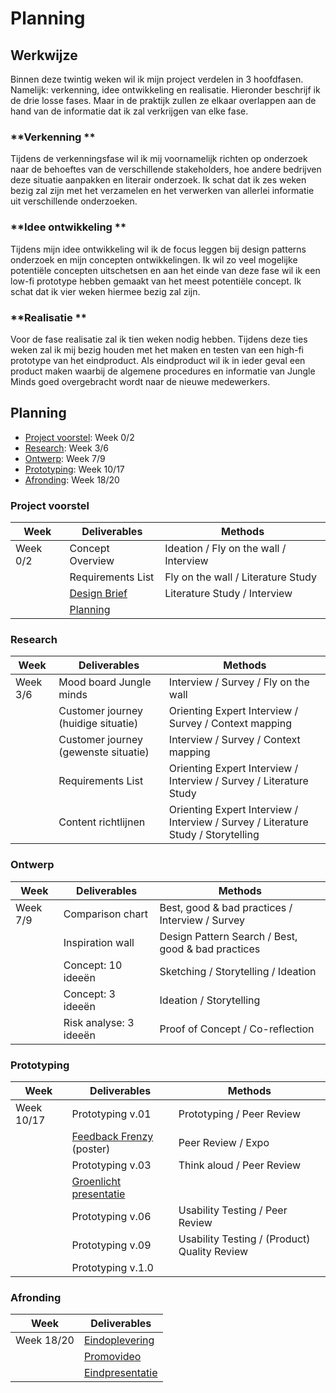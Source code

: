 # Planning

## Werkwijze

Binnen deze twintig weken wil ik mijn project verdelen in 3 hoofdfasen. Namelijk: verkenning, idee ontwikkeling en realisatie. Hieronder beschrijf ik de drie losse fases. Maar in de praktijk zullen ze elkaar overlappen aan de hand van de informatie dat ik zal verkrijgen van elke fase. 

### **Verkenning **

Tijdens de verkenningsfase wil ik mij voornamelijk richten op onderzoek naar de behoeftes van de verschillende stakeholders, hoe andere bedrijven deze situatie aanpakken en literair onderzoek. Ik schat dat ik zes weken bezig zal zijn met het verzamelen en het verwerken van allerlei informatie uit verschillende onderzoeken. 

### **Idee ontwikkeling **

Tijdens mijn idee ontwikkeling wil ik de focus leggen bij design patterns onderzoek en mijn concepten ontwikkelingen. Ik wil zo veel mogelijke potentiële concepten uitschetsen en aan het einde van deze fase wil ik een low-fi prototype hebben gemaakt van het meest potentiële concept. Ik schat dat ik vier weken hiermee bezig zal zijn. 

### **Realisatie **

Voor de fase realisatie zal ik tien weken nodig hebben. Tijdens deze ties weken zal ik mij bezig houden met het maken en testen van een high-fi prototype van het eindproduct. Als eindproduct wil ik in ieder geval een product maken waarbij de algemene procedures en informatie van Jungle Minds goed overgebracht wordt naar de nieuwe medewerkers. 

## Planning

* [Project voorstel](planning.md#project-voorstel): Week 0/2
* [Research](planning.md#research): Week 3/6
* [Ontwerp](planning.md#ontwerp): Week 7/9
* [Prototyping](planning.md#prototyping): Week 10/17
* [Afronding](planning.md#afronding): Week 18/20

### Project voorstel

| **Week** | **Deliverables** | **Methods** |
| --- | --- | --- |
| Week 0/2 | Concept Overview | Ideation / Fly on the wall / Interview |
|  | Requirements List | Fly on the wall / Literature Study |
|  | [Design Brief]() | Literature Study / Interview |
|  | [Planning](planning.md) |  |

### Research

| **Week** | **Deliverables** | **Methods** |
| --- | --- | --- |
| Week 3/6 | Mood board Jungle minds | Interview / Survey / Fly on the wall |
|  | Customer journey \(huidige situatie\) | Orienting Expert Interview / Survey / Context mapping |
|  | Customer journey \(gewenste situatie\) | Interview / Survey / Context mapping |
|  | Requirements List | Orienting Expert Interview / Interview / Survey / Literature Study |
|  | Content richtlijnen  | Orienting Expert Interview / Interview / Survey / Literature Study / Storytelling |

### Ontwerp

| **Week** | **Deliverables** | **Methods** |
| --- | --- | --- |
| Week 7/9 | Comparison chart | Best, good & bad practices / Interview / Survey |
|  | Inspiration wall | Design Pattern Search / Best, good & bad practices |
|  | Concept: 10 ideeën | Sketching / Storytelling / Ideation |
|  | Concept: 3 ideeën | Ideation / Storytelling |
|  | Risk analyse: 3 ideeën | Proof of Concept / Co-reflection |

### Prototyping

| **Week** | **Deliverables** | **Methods** |
| --- | --- | --- |
| Week 10/17 | Prototyping v.01 | Prototyping / Peer Review |
|  | [Feedback Frenzy]() \(poster\) | Peer Review / Expo |
|  | Prototyping v.03 | Think aloud / Peer Review |
|  | [Groenlicht presentatie]() |  |
|  | Prototyping v.06 | Usability Testing / Peer Review |
|  | Prototyping v.09 | Usability Testing / \(Product\) Quality Review |
|  | Prototyping v.1.0 |  |

### Afronding

| **Week** | **Deliverables** |
| --- | --- |
| Week 18/20 | [Eindoplevering]() |
|  | [Promovideo](https://cmda18.gitbook.io/afstudeerproject/~/edit/primary/deliverables/promovideo) |
|  | [Eindpresentatie](https://cmda18.gitbook.io/afstudeerproject/~/edit/primary/deliverables/eindpresentatie) |



